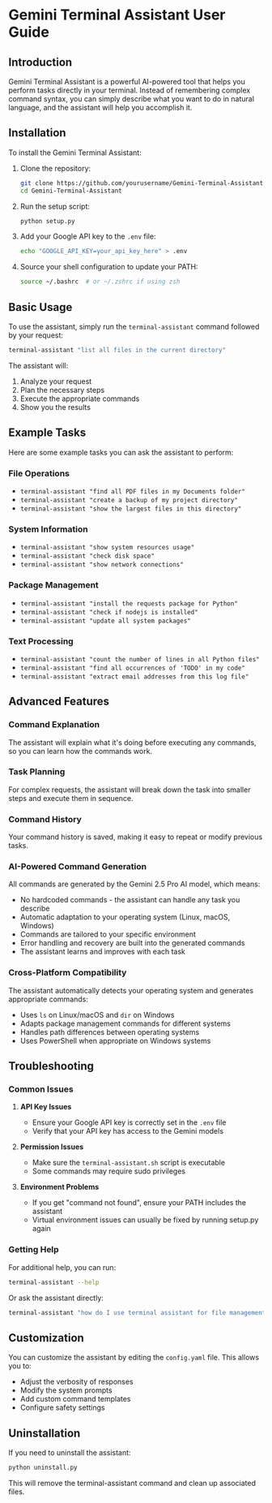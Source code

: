 # Gemini Terminal Assistant User Guide

## Introduction

Gemini Terminal Assistant is a powerful AI-powered tool that helps you perform tasks directly in your terminal. Instead of remembering complex command syntax, you can simply describe what you want to do in natural language, and the assistant will help you accomplish it.

## Installation

To install the Gemini Terminal Assistant:

1. Clone the repository:
   ```bash
   git clone https://github.com/yourusername/Gemini-Terminal-Assistant.git
   cd Gemini-Terminal-Assistant
   ```

2. Run the setup script:
   ```bash
   python setup.py
   ```

3. Add your Google API key to the `.env` file:
   ```bash
   echo "GOOGLE_API_KEY=your_api_key_here" > .env
   ```

4. Source your shell configuration to update your PATH:
   ```bash
   source ~/.bashrc  # or ~/.zshrc if using zsh
   ```

## Basic Usage

To use the assistant, simply run the `terminal-assistant` command followed by your request:

```bash
terminal-assistant "list all files in the current directory"
```

The assistant will:
1. Analyze your request
2. Plan the necessary steps
3. Execute the appropriate commands
4. Show you the results

## Example Tasks

Here are some example tasks you can ask the assistant to perform:

### File Operations
- `terminal-assistant "find all PDF files in my Documents folder"`
- `terminal-assistant "create a backup of my project directory"`
- `terminal-assistant "show the largest files in this directory"`

### System Information
- `terminal-assistant "show system resources usage"`
- `terminal-assistant "check disk space"`
- `terminal-assistant "show network connections"`

### Package Management
- `terminal-assistant "install the requests package for Python"`
- `terminal-assistant "check if nodejs is installed"`
- `terminal-assistant "update all system packages"`

### Text Processing
- `terminal-assistant "count the number of lines in all Python files"`
- `terminal-assistant "find all occurrences of 'TODO' in my code"`
- `terminal-assistant "extract email addresses from this log file"`

## Advanced Features

### Command Explanation

The assistant will explain what it's doing before executing any commands, so you can learn how the commands work.

### Task Planning

For complex requests, the assistant will break down the task into smaller steps and execute them in sequence.

### Command History

Your command history is saved, making it easy to repeat or modify previous tasks.

### AI-Powered Command Generation

All commands are generated by the Gemini 2.5 Pro AI model, which means:
- No hardcoded commands - the assistant can handle any task you describe
- Automatic adaptation to your operating system (Linux, macOS, Windows)
- Commands are tailored to your specific environment
- Error handling and recovery are built into the generated commands
- The assistant learns and improves with each task

### Cross-Platform Compatibility

The assistant automatically detects your operating system and generates appropriate commands:
- Uses `ls` on Linux/macOS and `dir` on Windows
- Adapts package management commands for different systems
- Handles path differences between operating systems
- Uses PowerShell when appropriate on Windows systems

## Troubleshooting

### Common Issues

1. **API Key Issues**
   - Ensure your Google API key is correctly set in the `.env` file
   - Verify that your API key has access to the Gemini models

2. **Permission Issues**
   - Make sure the `terminal-assistant.sh` script is executable
   - Some commands may require sudo privileges

3. **Environment Problems**
   - If you get "command not found", ensure your PATH includes the assistant
   - Virtual environment issues can usually be fixed by running setup.py again

### Getting Help

For additional help, you can run:

```bash
terminal-assistant --help
```

Or ask the assistant directly:

```bash
terminal-assistant "how do I use terminal assistant for file management?"
```

## Customization

You can customize the assistant by editing the `config.yaml` file. This allows you to:

- Adjust the verbosity of responses
- Modify the system prompts
- Add custom command templates
- Configure safety settings

## Uninstallation

If you need to uninstall the assistant:

```bash
python uninstall.py
```

This will remove the terminal-assistant command and clean up associated files. 